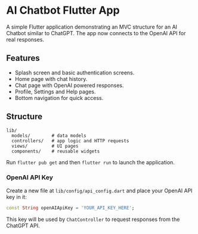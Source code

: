 # AI Chatbot Flutter App

A simple Flutter application demonstrating an MVC structure for an AI Chatbot similar to ChatGPT. The app now connects to the OpenAI API for real responses.

## Features
- Splash screen and basic authentication screens.
- Home page with chat history.
- Chat page with OpenAI powered responses.
- Profile, Settings and Help pages.
- Bottom navigation for quick access.

## Structure
```
lib/
  models/        # data models
  controllers/   # app logic and HTTP requests
  views/         # UI pages
  components/    # reusable widgets
```

Run `flutter pub get` and then `flutter run` to launch the application.

### OpenAI API Key

Create a new file at `lib/config/api_config.dart` and place your OpenAI API key in it:

```dart
const String openAIApiKey = 'YOUR_API_KEY_HERE';
```

This key will be used by `ChatController` to request responses from the ChatGPT API.
